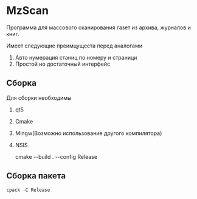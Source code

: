 MzScan
======

Программа для массового сканирования газет из архива, журналов и книг.

Имеет следующие преимцущеста перед аналогами

1. Авто нумерация станиц по номеру и страници
2. Простой но достаточный интерфейс

Сборка
------

Для сборки необходимы

1. qt5
2. Cmake
3. Mingw(Возможно использование другого компилятора)
4. NSIS 

    cmake --build . --config Release

Сборка пакета
-------------

    cpack -C Release